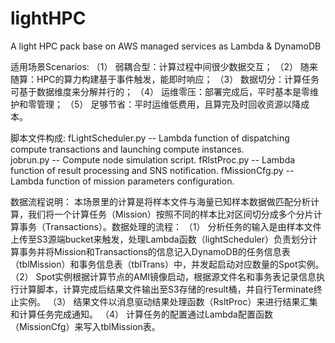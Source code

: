# lightHPC
A light HPC pack base on AWS managed services as Lambda &amp; DynamoDB

适用场景Scenarios:
（1）	弱耦合型：计算过程中间很少数据交互；
（2）	随来随算：HPC的算力构建基于事件触发，能即时响应；
（3）	数据切分：计算任务可基于数据维度来分解并行的；
（4）	运维零压：部署完成后，平时基本是零维护和零管理；
（5）	足够节省：平时运维低费用，且算完及时回收资源以降成本。

脚本文件构成:
fLightScheduler.py -- Lambda function of dispatching compute transactions and launching compute instances.   
jobrun.py -- Compute node simulation script.
fRlstProc.py -- Lambda function of result processing and SNS notification.
fMissionCfg.py -- Lambda function of mission parameters configuration.

数据流程说明：
本场景里的计算是将样本文件与海量已知样本数据做匹配分析计算，我们将一个计算任务（Mission）按照不同的样本比对区间切分成多个分片计算事务（Transactions）。数据处理的流程：
（1）	分析任务的输入是由样本文件上传至S3源端bucket来触发，处理Lambda函数（lightScheduler）负责划分计算事务并将Mission和Transactions的信息记入DynamoDB的任务信息表（tblMission）和事务信息表（tblTrans）中，并发起启动对应数量的Spot实例。
（2）	Spot实例根据计算节点的AMI镜像启动，根据源文件名和事务表记录信息执行计算脚本，计算完成后结果文件输出至S3存储的result桶，并自行Terminate终止实例。
（3）	结果文件以消息驱动结果处理函数（RsltProc）来进行结果汇集和计算任务完成通知。
（4）	计算任务的配置通过Lambda配置函数（MissionCfg）来写入tblMission表。

